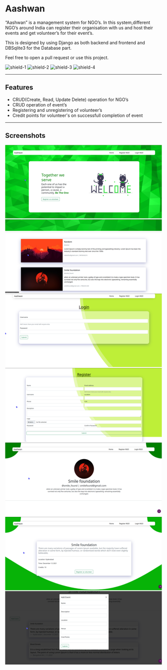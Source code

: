 # Aashwan

“Aashwan” is a management system for NGO’s. In this system,different NGO’s around India can register their organisation with us and host their events and get volunteer’s for their event’s.

This is designed by using Django as both backend and frontend and DBSqlite3 for the Database part.

Feel free to open a pull request or use this project.

![shield-1](https://img.shields.io/github/license/sudeep132/Aashwan?style=for-the-badge)
![shield-2](https://img.shields.io/github/languages/count/sudeep132/Aashwan?style=for-the-badge)
![shield-3](https://img.shields.io/github/languages/top/sudeep132/Aashwan?style=for-the-badge)
![shield-4](https://img.shields.io/tokei/lines/github/sudeep132/Aashwan?style=for-the-badge)

---

## Features

- CRUD(Create, Read, Update Delete) operation for NGO’s
- CRUD operation of event’s
- Registering and unregistering of volunteer’s
- Credit points for volunteer's on successfull completion of event

---

## Screenshots

![screenshot1](./media/images/DBMS1.png)
![screenshot2](./media/images/DBMS2.png)
![screenshot3](./media/images/DBMS7.png)
![screenshot4](./media/images/DBMS6.png)
![screenshot5](./media/images/DBMS3.png)
![screenshot4](./media/images/DBMS5.png)
![screenshot5](./media/images/DBMS8.png)
